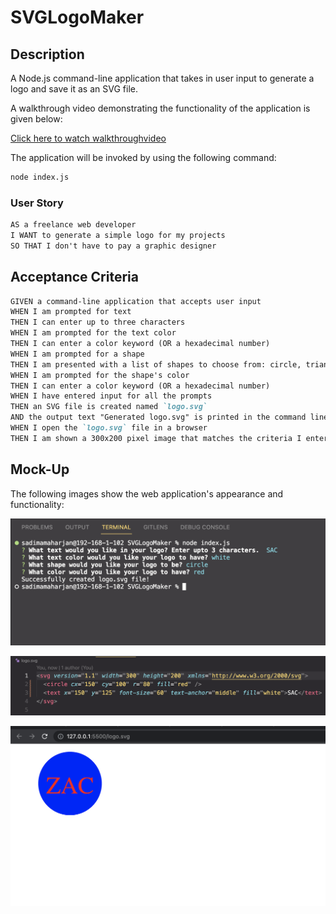# SVGLogoMaker

## Description

A Node.js command-line application that takes in user input to generate a logo and save it as an SVG file.

A walkthrough video demonstrating the functionality of the application is given below:

[Click here to watch walkthroughvideo]()

The application will be invoked by using the following command:

```bash
node index.js
```

### User Story

```md
AS a freelance web developer
I WANT to generate a simple logo for my projects
SO THAT I don't have to pay a graphic designer
```

## Acceptance Criteria

```md
GIVEN a command-line application that accepts user input
WHEN I am prompted for text
THEN I can enter up to three characters
WHEN I am prompted for the text color
THEN I can enter a color keyword (OR a hexadecimal number)
WHEN I am prompted for a shape
THEN I am presented with a list of shapes to choose from: circle, triangle, and square
WHEN I am prompted for the shape's color
THEN I can enter a color keyword (OR a hexadecimal number)
WHEN I have entered input for all the prompts
THEN an SVG file is created named `logo.svg`
AND the output text "Generated logo.svg" is printed in the command line
WHEN I open the `logo.svg` file in a browser
THEN I am shown a 300x200 pixel image that matches the criteria I entered
```

## Mock-Up

The following images show the web application's appearance and functionality:

![SVGMaker Terminal](./images/terminal-screenshot.png)

![SVG File](./images/svg-logo-file.png)

![SVG logo created](./images/logo-mockup.png)
